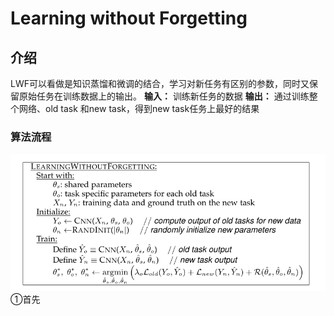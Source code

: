 # Learning without Forgetting
## 介绍
LWF可以看做是知识蒸馏和微调的结合，学习对新任务有区别的参数，同时又保留原始任务在训练数据上的输出。
**输入：** 训练新任务的数据
**输出：**  通过训练整个网络、old task 和new task，得到new task任务上最好的结果

### 算法流程
![](https://raw.githubusercontent.com/LIUQI-creat/pic/main/20221115215019.png)
 ①首先
##
<!--stackedit_data:
eyJoaXN0b3J5IjpbMTU5NTUyNTgzNiwtNTM0NzM4NTkwLDE2Mz
M2NDEzMDJdfQ==
-->